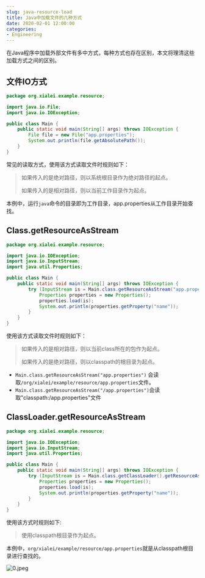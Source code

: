 ```yaml
---
slug: java-resource-load
title: Java中加载文件的几种方式
date: 2020-02-01 12:00:00
categories:
- Engineering
---
```


在Java程序中加载外部文件有多中方式，每种方式也存在区别，本文将理清这些加载方式之间的区别。

## 文件IO方式

```java
package org.xialei.example.resource;

import java.io.File;
import java.io.IOException;

public class Main {
    public static void main(String[] args) throws IOException {
        File file = new File("app.properties");
        System.out.println(file.getAbsolutePath());
    }
}
```

常见的读取方式，使用该方式读取文件时规则如下：

> 如果传入的是绝对路径，则以系统根目录作为绝对路径的起点。
>
> 如果传入的是相对路径，则以当前工作目录作为起点。

本例中，运行`java`命令的目录即为工作目录，app.properties从工作目录开始查找。

## Class.getResourceAsStream

```java
package org.xialei.example.resource;

import java.io.IOException;
import java.io.InputStream;
import java.util.Properties;

public class Main {
    public static void main(String[] args) throws IOException {
        try (InputStream is = Main.class.getResourceAsStream("app.properties")) {
            Properties properties = new Properties();
            properties.load(is);
            System.out.println(properties.getProperty("name"));
        }
    }
}
```

使用该方式读取文件时规则如下：

> 如果传入的是相对路径，则以当前class所在的包作为起点。
>
> 如果传入的是绝对路径，则以classpath的根目录为起点。

+ `Main.class.getResourceAsStream("app.properties")` 会读取`/org/xialei/example/resource/app.properties`文件。
+ `Main.class.getResourceAsStream("/app.properties")`会读取"classpath:/app.properties"文件

## ClassLoader.getResourceAsStream

```java
package org.xialei.example.resource;

import java.io.IOException;
import java.io.InputStream;
import java.util.Properties;

public class Main {
    public static void main(String[] args) throws IOException {
        try (InputStream is = Main.class.getClassLoader().getResourceAsStream("org/xialei/example/resource/app.properties")) {
            Properties properties = new Properties();
            properties.load(is);
            System.out.println(properties.getProperty("name"));
        }
    }
}
```

使用该方式时规则如下:

> 使用classpath根目录作为起点。

本例中，`org/xialei/example/resource/app.properties`就是从classpath根目录进行查找的。

![0.jpeg](https://static.ddhigh.com/blog/2019-10-22-102654.jpg)